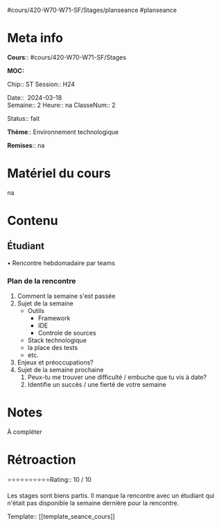 #cours/420-W70-W71-SF/Stages/planseance #planseance
# Meta info

**Cours**:: #cours/420-W70-W71-SF/Stages 

**MOC:** 

Chip:: <span class="chip cours-3">ST</span>
Session:: H24

Date::  2024-03-18  
Semaine:: 2
Heure:: <span class="chip na">na</span>
ClasseNum:: 2

Status:: <span class="chip done">fait</span>

**Thème**:: Environnement technologique

**Remises**:: <span class="chip na">na</span>

# Matériel du cours
<span class="chip na">na</span>
# Contenu
## Étudiant
• Rencontre hebdomadaire par teams
### Plan de la rencontre
1. Comment la semaine s'est passée
2. Sujet de la semaine
	* Outils
		* Framework
		* IDE
		* Controle de sources
	* Stack technologique
	* la place des tests
	* etc.
1. Enjeux et préoccupations?
2. Sujet de la semaine prochaine
    1. Peux-tu me trouver une difficulté / embuche que tu vis à date?
    2. Identifie un succès / une fierté de votre semaine
# Notes
À compléter

# Rétroaction
⭐⭐⭐⭐⭐⭐⭐⭐⭐⭐Rating:: 10 / 10

Les stages sont biens partis. Il manque la rencontre avec un étudiant qui n'était pas disponible la semaine dernière pour la rencontre.

Template:: [[template_seance_cours]]
